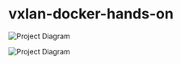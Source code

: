 # vxlan-docker-hands-on

![Project Diagram](https://github.com/faayam/vxlan-docker-hands-on/blob/main/vxlan-diagram.png)

![Project Diagram](https://github.com/faayam/vxlan-docker-hands-on/blob/main/vxlan-diagram.svg)


